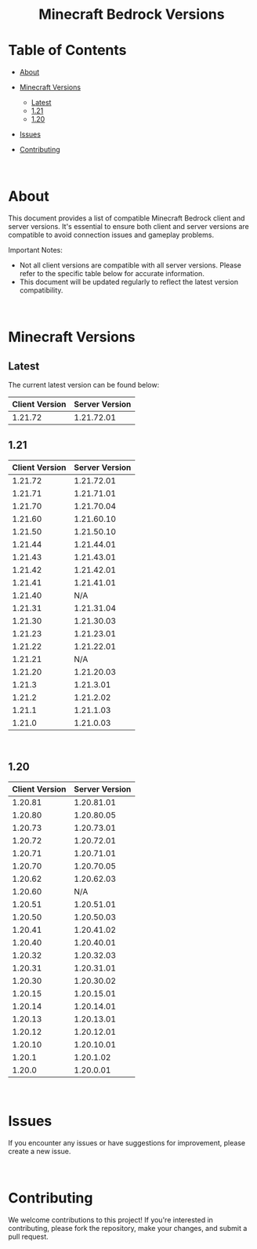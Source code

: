 <h1 align="center"> Minecraft Bedrock Versions</h1>



# Table of Contents

- [About](#about)

- [Minecraft Versions](#minecraft-versions)
    - [Latest](#latest)
    - [1.21](#121)
    - [1.20](#120)

- [Issues](#issues)
- [Contributing](#contributing)

</br>

# About

This document provides a list of compatible Minecraft Bedrock client and server versions. It's essential to ensure both client and server versions are compatible to avoid connection issues and gameplay problems.

Important Notes:

- Not all client versions are compatible with all server versions. Please refer to the specific table below for accurate information.
- This document will be updated regularly to reflect the latest version compatibility.

</br>

# Minecraft Versions

## Latest

The current latest version can be found below:

| Client Version | Server Version |
|---|---|
| 1.21.72 | 1.21.72.01 |

## 1.21
| Client Version | Server Version |
|---|---|
| 1.21.72 | 1.21.72.01 |
| 1.21.71 | 1.21.71.01 |
| 1.21.70 | 1.21.70.04|
| 1.21.60 | 1.21.60.10 |
| 1.21.50 | 1.21.50.10 |
| 1.21.44 | 1.21.44.01 |
| 1.21.43 | 1.21.43.01 |
| 1.21.42 | 1.21.42.01 |
| 1.21.41 | 1.21.41.01 |
| 1.21.40 | N/A |
| 1.21.31 | 1.21.31.04 |
| 1.21.30 | 1.21.30.03 |
| 1.21.23 | 1.21.23.01 |
| 1.21.22 | 1.21.22.01 |
| 1.21.21 | N/A |
| 1.21.20 | 1.21.20.03 |
| 1.21.3 | 1.21.3.01 |
| 1.21.2 | 1.21.2.02 |
| 1.21.1 | 1.21.1.03 |
| 1.21.0 | 1.21.0.03 |

</br>

## 1.20
| Client Version | Server Version |
|---|---|
| 1.20.81 | 1.20.81.01 |
| 1.20.80 | 1.20.80.05 |
| 1.20.73 | 1.20.73.01 |
| 1.20.72 | 1.20.72.01 |
| 1.20.71 | 1.20.71.01 |
| 1.20.70 | 1.20.70.05 |
| 1.20.62 | 1.20.62.03 |
| 1.20.60 | N/A |
| 1.20.51 | 1.20.51.01 |
| 1.20.50 | 1.20.50.03 |
| 1.20.41 | 1.20.41.02 |
| 1.20.40 | 1.20.40.01 |
| 1.20.32 | 1.20.32.03 |
| 1.20.31 | 1.20.31.01 |
| 1.20.30 | 1.20.30.02 |
| 1.20.15 | 1.20.15.01 |
| 1.20.14 | 1.20.14.01 |
| 1.20.13 | 1.20.13.01 |
| 1.20.12 | 1.20.12.01 |
| 1.20.10 | 1.20.10.01 |
| 1.20.1 | 1.20.1.02 |
| 1.20.0 | 1.20.0.01 |

</br>

# Issues
If you encounter any issues or have suggestions for improvement, please create a new issue.

</br>

# Contributing
We welcome contributions to this project! If you're interested in contributing, please fork the repository, make your changes, and submit a pull request.
